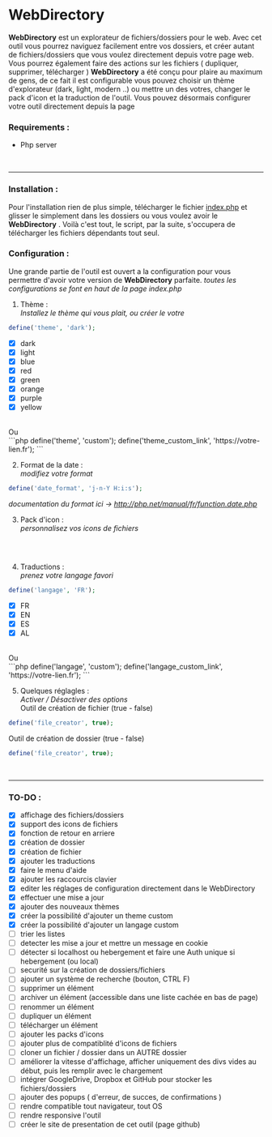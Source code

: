 # WebDirectory

**WebDirectory** est un explorateur de fichiers/dossiers pour le web. Avec cet outil vous pourrez naviguez facilement entre vos dossiers, et créer autant de fichiers/dossiers que vous voulez directement depuis votre page web.
Vous pourrez également faire des actions sur les fichiers ( dupliquer, supprimer, télécharger )
**WebDirectory** a été conçu pour plaire au maximum de gens, de ce fait il est configurable vous pouvez choisir un thème d'explorateur (dark, light, modern ..) ou mettre un des votres, changer le pack d'icon et la traduction de l'outil.
Vous pouvez désormais configurer votre outil directement depuis la page
<br>

### Requirements :
* Php server


<br><hr>
### Installation :
Pour l'installation rien de plus simple, télécharger le fichier [index.php](https://raw.githubusercontent.com/Mikheull/WebDirectory/master/index.php) et glisser le simplement dans les dossiers ou vous voulez avoir le **WebDirectory** .
Voilà c'est tout, le script, par la suite, s'occupera de télécharger les fichiers dépendants tout seul.


### Configuration :
Une grande partie de l'outil est ouvert a la configuration pour vous permettre d'avoir votre version de **WebDirectory** parfaite.
*toutes les configurations se font en haut de la page index.php*

1) Thème :<br>
*Installez le thème qui vous plait, ou créer le votre*
```php
define('theme', 'dark');
```
- [x] dark
- [x] light
- [x] blue
- [x] red
- [x] green
- [x] orange
- [x] purple
- [x] yellow
<br>
Ou
<br>
```php
define('theme', 'custom');
define('theme_custom_link', 'https://votre-lien.fr');
```
<br>

2) Format de la date :<br>
*modifiez votre format*
```php
define('date_format', 'j-n-Y H:i:s');
```
*documentation du format ici -> http://php.net/manual/fr/function.date.php*
<br>

3) Pack d'icon :<br>
*personnalisez vos icons de fichiers*
```php
```
<br>

4) Traductions :<br>
*prenez votre langage favori*
```php
define('langage', 'FR');
```
- [x] FR
- [x] EN
- [x] ES
- [x] AL
<br>
Ou
<br>
```php
define('langage', 'custom');
define('langage_custom_link', 'https://votre-lien.fr');
```
<br>

5) Quelques réglagles :<br>
*Activer / Désactiver des options*<br>
Outil de création de fichier (true - false)
```php
define('file_creator', true);
```
Outil de création de dossier (true - false)
```php
define('file_creator', true);
```
<br><hr>

### TO-DO :
- [x] affichage des fichiers/dossiers
- [x] support des icons de fichiers
- [x] fonction de retour en arriere
- [x] création de dossier
- [x] création de fichier
- [x] ajouter les traductions
- [x] faire le menu d'aide
- [x] ajouter les raccourcis clavier
- [x] editer les réglages de configuration directement dans le WebDirectory
- [x] effectuer une mise a jour
- [x] ajouter des nouveaux thèmes
- [x] créer la possibilité d'ajouter un theme custom 
- [x] créer la possibilité d'ajouter un langage custom 
- [ ] trier les listes
- [ ] detecter les mise a jour et mettre un message en cookie
- [ ] détecter si localhost ou hebergement et faire une Auth unique si hebergement (ou local)
- [ ] securité sur la création de dossiers/fichiers
- [ ] ajouter un système de recherche (bouton, CTRL F)
- [ ] supprimer un élément
- [ ] archiver un élément (accessible dans une liste cachée en bas de page)
- [ ] renommer un élément
- [ ] dupliquer un élément
- [ ] télécharger un élément
- [ ] ajouter les packs d'icons
- [ ] ajouter plus de compatiblité d'icons de fichiers
- [ ] cloner un fichier / dossier dans un AUTRE dossier
- [ ] améliorer la vitesse d'affichage, afficher uniquement des divs vides au début, puis les remplir avec le chargement
- [ ] intégrer GoogleDrive, Dropbox et GitHub pour stocker les fichiers/dossiers
- [ ] ajouter des popups ( d'erreur, de succes, de confirmations )
- [ ] rendre compatible tout navigateur, tout OS
- [ ] rendre responsive l'outil
- [ ] créer le site de presentation de cet outil (page github)
